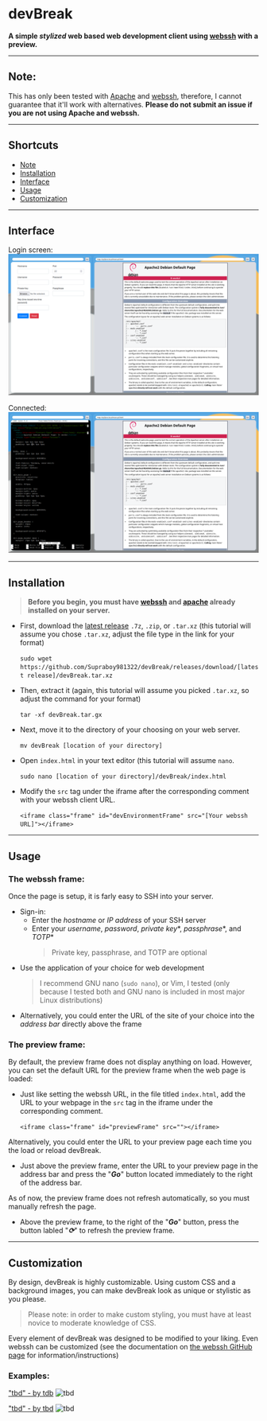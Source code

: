 # devBreak
**A simple _stylized_ web based web development client using [webssh](https://github.com/huashengdun/webssh/) with a preview.**

---
## Note:

This has only been tested with [Apache](https://httpd.apache.org/) and [webssh](https://github.com/huashengdun/webssh/), therefore, I cannot guarantee that it'll work with alternatives. **Please do not submit an issue if you are not using Apache and webssh.**

---
## Shortcuts

- [Note](#note)
- [Installation](#installation)
- [Interface](#interface)
- [Usage](#usage)
- [Customization](#customization)

---
## Interface

Login screen:
![Not connected screenshot](/img/logged-out.png)

Connected:
![Connected screenshot](/img/connected.png)

---
## Installation
>**Before you begin, you must have [webssh](https://github.com/huashengdun/webssh/) and [apache](https://httpd.apache.org/) already installed on your server.**

- First, download the [latest release](https://github.com/Supraboy981322/devBreak/releases) `.7z`, `.zip`, or `.tar.xz` (this tutorial will assume you chose `.tar.xz`, adjust the file type in the link for your format)

  `sudo wget https://github.com/Supraboy981322/devBreak/releases/download/[latest release]/devBreak.tar.xz`

- Then, extract it (again, this tutorial will assume you picked `.tar.xz`, so adjust the command for your format)

  `tar -xf devBreak.tar.gx`

- Next, move it to the directory of your choosing on your web server.

  `mv devBreak [location of your directory]`

- Open `index.html` in your text editor (this tutorial will assume `nano`. 

  `sudo nano [location of your directory]/devBreak/index.html`

- Modify the `src` tag under the iframe after the corresponding comment with your webssh client URL.

  `<iframe class="frame" id="devEnvironmentFrame" src="[Your webssh URL]"></iframe>`
  
---
## Usage

### The webssh frame:

Once the page is setup, it is farly easy to SSH into your server. 

- Sign-in:
  * Enter the *hostname* or *IP address* of your SSH server
  * Enter your *username*, *password*, *private key*\*, *passphrase*\*, and *TOTP*\*
    >Private key, passphrase, and TOTP are optional
- Use the application of your choice for web development
  > I recommend GNU nano (`sudo nano`), or Vim, I tested (only because I tested both and GNU nano is included in most major Linux distributions)
- Alternatively, you could enter the URL of the site of your choice into the *address bar* directly above the frame

### The preview frame:

By default, the preview frame does not display anything on load. However, you can set the default URL for the preview frame when the web page is loaded:

- Just like setting the webssh URL, in the file titled `index.html`, add the URL to your webpage in the `src` tag in the iframe under the corresponding comment.
  
  `<iframe class="frame" id="previewFrame" src=""></iframe>`

Alternatively, you could enter the URL to your preview page each time you the load or reload devBreak.

  - Just above the preview frame, enter the URL to your preview page in the address bar and press the "***Go***"  button located immediately to the right of the address bar.

As of now, the preview frame does not refresh automatically, so you must manually refresh the page.

  - Above the preview frame, to the right of the "***Go***" button, press the button labled "***&#x27F3;***" to refresh the preview frame.

---
## Customization

By design, devBreak is highly customizable. Using custom CSS and a background images, you can make devBreak look as unique or stylistic as you please.

>Please note: in order to make custom styling, you must have at least novice to moderate knowledge of CSS.

Every element of devBreak was designed to be modified to your liking. Even webssh can be customized (see the documentation on [the webssh GitHub page](https://github.com/huashengdun/webssh/) for information/instructions)

### Examples:

["tbd" - by tdb](tbd)
![tbd](https://supraboy981322.github.io/uncanny%20gobledygook.png)

["tbd" - by tbd](tbd)
![tbd](https://supraboy981322.github.io/uncanny%20gobledygook.png)
